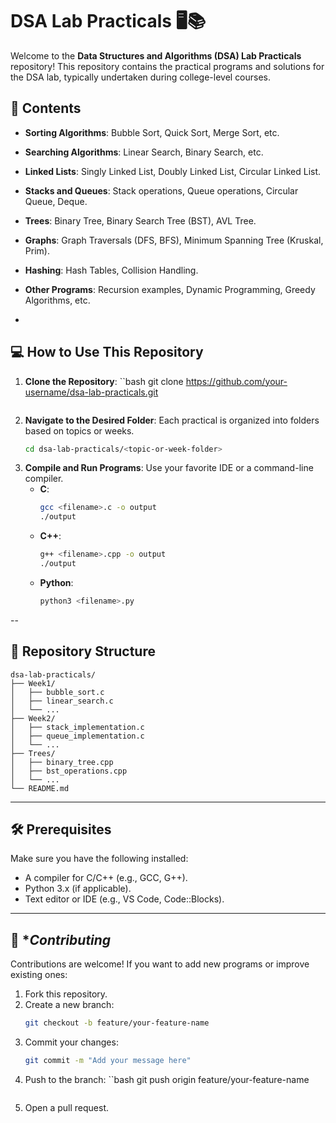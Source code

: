 

# DSA Lab Practicals 🖥️📚

Welcome to the **Data Structures and Algorithms (DSA) Lab Practicals** repository! This repository contains the practical programs and solutions for the DSA lab, typically undertaken during college-level courses.



## 📌 Contents

- **Sorting Algorithms**: Bubble Sort, Quick Sort, Merge Sort, etc.
- **Searching Algorithms**: Linear Search, Binary Search, etc.
- **Linked Lists**: Singly Linked List, Doubly Linked List, Circular Linked List.
- **Stacks and Queues**: Stack operations, Queue operations, Circular Queue, Deque.
- **Trees**: Binary Tree, Binary Search Tree (BST), AVL Tree.
- **Graphs**: Graph Traversals (DFS, BFS), Minimum Spanning Tree (Kruskal, Prim).
- **Hashing**: Hash Tables, Collision Handling.
- **Other Programs**: Recursion examples, Dynamic Programming, Greedy Algorithms, etc.

-

## 💻 How to Use This Repository

1. **Clone the Repository**:
   ``bash
   git clone https://github.com/your-username/dsa-lab-practicals.git
   ```
2. **Navigate to the Desired Folder**:
   Each practical is organized into folders based on topics or weeks.
   ```bash
   cd dsa-lab-practicals/<topic-or-week-folder>
   ```
3. **Compile and Run Programs**:
   Use your favorite IDE or a command-line compiler.
   - **C**:
     ```bash
     gcc <filename>.c -o output
     ./output
     ```
   - **C++**:
     ```bash
     g++ <filename>.cpp -o output
     ./output
     ```
   - **Python**:
     ```bash
     python3 <filename>.py
     ```

--

## 📁 **Repository Structure**

```
dsa-lab-practicals/
├── Week1/
│   ├── bubble_sort.c
│   ├── linear_search.c
│   └── ...
├── Week2/
│   ├── stack_implementation.c
│   ├── queue_implementation.c
│   └── ...
├── Trees/
│   ├── binary_tree.cpp
│   ├── bst_operations.cpp
│   └── ...
└── README.md
```

---

## 🛠️ **Prerequisites**

Make sure you have the following installed:

- A compiler for C/C++ (e.g., GCC, G++).
- Python 3.x (if applicable).
- Text editor or IDE (e.g., VS Code, Code::Blocks).

---

## 🚀 **Contributing*

Contributions are welcome! If you want to add new programs or improve existing ones:

1. Fork this repository.
2. Create a new branch:
   ```bash
   git checkout -b feature/your-feature-name
   ```
3. Commit your changes:
   ```bash
   git commit -m "Add your message here"
   ```
4. Push to the branch:
   ``bash
   git push origin feature/your-feature-name
   ```
5. Open a pull request.




